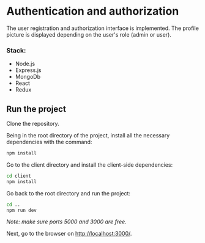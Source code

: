# Authentication and authorization

The user registration and authorization interface is implemented.
The profile picture is displayed depending on the user's role (admin or user).

### Stack:

- Node.js
- Express.js
- MongoDb
- React
- Redux

## Run the project

Clone the repository.

Being in the root directory of the project, install all the necessary dependencies with the command:

```sh
npm install
```

Go to the client directory and install the client-side dependencies:

```sh
cd client
npm install
```

Go back to the root directory and run the project:

```sh
cd ..
npm run dev
```

_Note: make sure ports 5000 and 3000 are free._

Next, go to the browser on [http://localhost:3000/](http://localhost:3000/).
